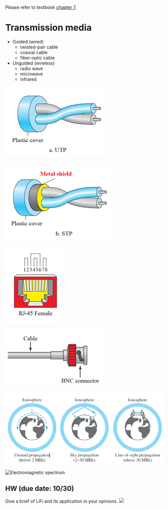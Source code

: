 Please refer to textbook [chapter 7](https://github.com/cnchenpu/data-comm/blob/master/ppt/Ch7-Forouzan.ppt).

# Transmission media 
- Guided (wired)
  - twisted-pair cable
  - coaxial cable
  - fiber-optic cable
- Unguided (wireless)
  - radio wave
  - microwave
  - infrared

![](fig/UTP.png)

![](fig/STP.png)

![](fig/RJ45.png)

![](fig/BNC.png)

![](fig/radio.png)

![Electromagnetic spectrum](http://computing.dcu.ie/~humphrys/Notes/Networks/tanenbaum/2-11.jpg)

## HW (due date: 10/30)
Give a brief of LiFi and its application in your opinions.
![](https://upload.wikimedia.org/wikipedia/commons/9/9c/Lifi-image.jpg)
